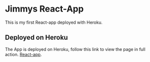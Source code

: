 # Jimmys React-App
This is my first React-app deployed with Heroku.

## Deployed on Heroku
The App is deployed on Heroku, follow this link to view the page in full action. [React-app](https://nodejs-jimmy-website.herokuapp.com).
